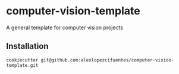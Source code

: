 # computer-vision-template
A general template for computer vision projects

## Installation
```commandline
cookiecutter git@github.com:alexlopezcifuentes/computer-vision-template.git
```


